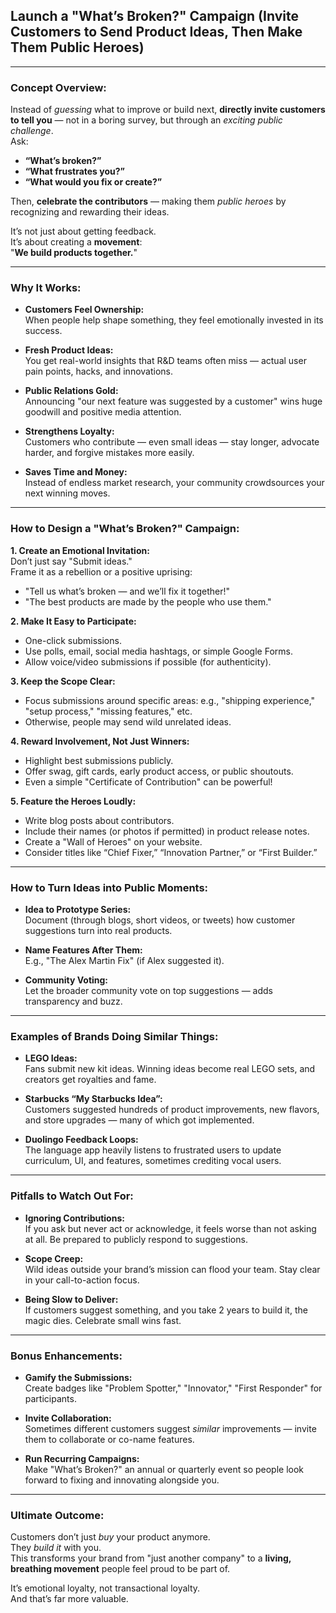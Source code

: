 ## **Launch a "What’s Broken?" Campaign (Invite Customers to Send Product Ideas, Then Make Them Public Heroes)**

---

### Concept Overview:
Instead of *guessing* what to improve or build next, **directly invite customers to tell you** — not in a boring survey, but through an *exciting public challenge*.  
Ask:  
- **“What’s broken?”**  
- **“What frustrates you?”**  
- **“What would you fix or create?”**

Then, **celebrate the contributors** — making them *public heroes* by recognizing and rewarding their ideas.

It’s not just about getting feedback.  
It’s about creating a **movement**:  
"**We build products together.**"

---

### Why It Works:
- **Customers Feel Ownership:**  
  When people help shape something, they feel emotionally invested in its success.
  
- **Fresh Product Ideas:**  
  You get real-world insights that R&D teams often miss — actual user pain points, hacks, and innovations.

- **Public Relations Gold:**  
  Announcing "our next feature was suggested by a customer" wins huge goodwill and positive media attention.

- **Strengthens Loyalty:**  
  Customers who contribute — even small ideas — stay longer, advocate harder, and forgive mistakes more easily.

- **Saves Time and Money:**  
  Instead of endless market research, your community crowdsources your next winning moves.

---

### How to Design a "What’s Broken?" Campaign:

**1. Create an Emotional Invitation:**  
Don’t just say "Submit ideas."  
Frame it as a rebellion or a positive uprising:
- "Tell us what’s broken — and we’ll fix it together!"
- "The best products are made by the people who use them."

**2. Make It Easy to Participate:**  
- One-click submissions.  
- Use polls, email, social media hashtags, or simple Google Forms.
- Allow voice/video submissions if possible (for authenticity).

**3. Keep the Scope Clear:**  
- Focus submissions around specific areas: e.g., "shipping experience," "setup process," "missing features," etc.
- Otherwise, people may send wild unrelated ideas.

**4. Reward Involvement, Not Just Winners:**  
- Highlight best submissions publicly.  
- Offer swag, gift cards, early product access, or public shoutouts.
- Even a simple "Certificate of Contribution" can be powerful!

**5. Feature the Heroes Loudly:**  
- Write blog posts about contributors.
- Include their names (or photos if permitted) in product release notes.
- Create a "Wall of Heroes" on your website.
- Consider titles like “Chief Fixer,” “Innovation Partner,” or “First Builder.”

---

### How to Turn Ideas into Public Moments:
- **Idea to Prototype Series:**  
  Document (through blogs, short videos, or tweets) how customer suggestions turn into real products.

- **Name Features After Them:**  
  E.g., "The Alex Martin Fix" (if Alex suggested it).

- **Community Voting:**  
  Let the broader community vote on top suggestions — adds transparency and buzz.

---

### Examples of Brands Doing Similar Things:
- **LEGO Ideas:**  
  Fans submit new kit ideas. Winning ideas become real LEGO sets, and creators get royalties and fame.

- **Starbucks “My Starbucks Idea”:**  
  Customers suggested hundreds of product improvements, new flavors, and store upgrades — many of which got implemented.

- **Duolingo Feedback Loops:**  
  The language app heavily listens to frustrated users to update curriculum, UI, and features, sometimes crediting vocal users.

---

### Pitfalls to Watch Out For:
- **Ignoring Contributions:**  
  If you ask but never act or acknowledge, it feels worse than not asking at all. Be prepared to publicly respond to suggestions.

- **Scope Creep:**  
  Wild ideas outside your brand’s mission can flood your team. Stay clear in your call-to-action focus.

- **Being Slow to Deliver:**  
  If customers suggest something, and you take 2 years to build it, the magic dies. Celebrate small wins fast.

---

### Bonus Enhancements:
- **Gamify the Submissions:**  
  Create badges like "Problem Spotter," "Innovator," "First Responder" for participants.

- **Invite Collaboration:**  
  Sometimes different customers suggest *similar* improvements — invite them to collaborate or co-name features.

- **Run Recurring Campaigns:**  
  Make "What’s Broken?" an annual or quarterly event so people look forward to fixing and innovating alongside you.

---

### Ultimate Outcome:
Customers don’t just *buy* your product anymore.  
They *build it* with you.  
This transforms your brand from "just another company" to a **living, breathing movement** people feel proud to be part of.

It’s emotional loyalty, not transactional loyalty.  
And that’s far more valuable.